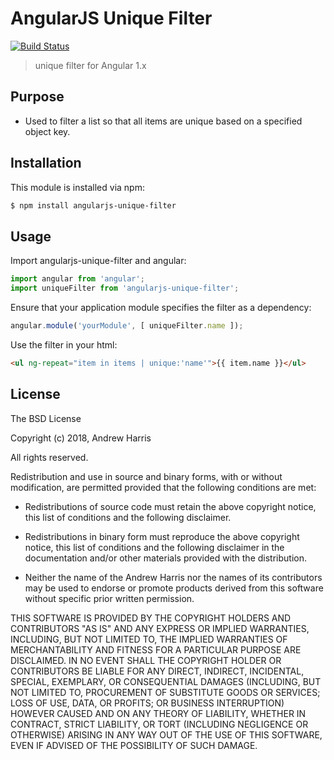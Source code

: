# AngularJS Unique Filter
[![Build Status](https://travis-ci.com/noblesamurai/angularjs-unique-filter.svg?branch=master)](https://travis-ci.com/noblesamurai/angularjs-unique-filter)

> unique filter for Angular 1.x

## Purpose
- Used to filter a list so that all items are unique based on a specified object key.

## Installation

This module is installed via npm:

``` bash
$ npm install angularjs-unique-filter
```

## Usage

Import angularjs-unique-filter and angular:

```js
import angular from 'angular';
import uniqueFilter from 'angularjs-unique-filter';
```

Ensure that your application module specifies the filter as a dependency:

```js
angular.module('yourModule', [ uniqueFilter.name ]);
```

Use the filter in your html:

```html
<ul ng-repeat="item in items | unique:'name'">{{ item.name }}</ul>
```

## License

The BSD License

Copyright (c) 2018, Andrew Harris

All rights reserved.

Redistribution and use in source and binary forms, with or without modification,
are permitted provided that the following conditions are met:

* Redistributions of source code must retain the above copyright notice, this
  list of conditions and the following disclaimer.

* Redistributions in binary form must reproduce the above copyright notice, this
  list of conditions and the following disclaimer in the documentation and/or
  other materials provided with the distribution.

* Neither the name of the Andrew Harris nor the names of its
  contributors may be used to endorse or promote products derived from
  this software without specific prior written permission.

THIS SOFTWARE IS PROVIDED BY THE COPYRIGHT HOLDERS AND CONTRIBUTORS "AS IS" AND
ANY EXPRESS OR IMPLIED WARRANTIES, INCLUDING, BUT NOT LIMITED TO, THE IMPLIED
WARRANTIES OF MERCHANTABILITY AND FITNESS FOR A PARTICULAR PURPOSE ARE
DISCLAIMED. IN NO EVENT SHALL THE COPYRIGHT HOLDER OR CONTRIBUTORS BE LIABLE FOR
ANY DIRECT, INDIRECT, INCIDENTAL, SPECIAL, EXEMPLARY, OR CONSEQUENTIAL DAMAGES
(INCLUDING, BUT NOT LIMITED TO, PROCUREMENT OF SUBSTITUTE GOODS OR SERVICES;
LOSS OF USE, DATA, OR PROFITS; OR BUSINESS INTERRUPTION) HOWEVER CAUSED AND ON
ANY THEORY OF LIABILITY, WHETHER IN CONTRACT, STRICT LIABILITY, OR TORT
(INCLUDING NEGLIGENCE OR OTHERWISE) ARISING IN ANY WAY OUT OF THE USE OF THIS
SOFTWARE, EVEN IF ADVISED OF THE POSSIBILITY OF SUCH DAMAGE.

